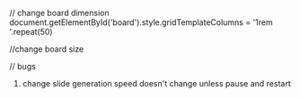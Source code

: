 // change board dimension
document.getElementById('board').style.gridTemplateColumns = '1rem '.repeat(50)

//change board size


// bugs
1. change slide generation speed doesn't change unless pause and restart